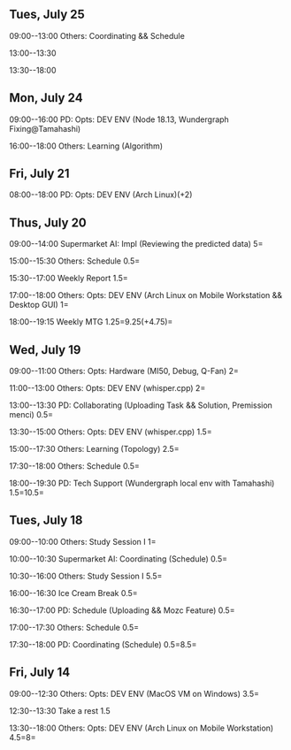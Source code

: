 ## Tues, July 25

09:00--13:00 Others: Coordinating && Schedule

13:00--13:30

13:30--18:00

## Mon, July 24

09:00--16:00 PD: Opts: DEV ENV (Node 18.13, Wundergraph Fixing@Tamahashi)

16:00--18:00 Others: Learning (Algorithm)

## Fri, July 21

08:00--18:00 PD: Opts: DEV ENV (Arch Linux)(+2)

## Thus, July 20

09:00--14:00 Supermarket AI: Impl (Reviewing the predicted data) 5=

15:00--15:30 Others: Schedule 0.5=

15:30--17:00 Weekly Report 1.5=

17:00--18:00 Others: Opts: DEV ENV (Arch Linux on Mobile Workstation && Desktop GUI) 1=

18:00--19:15 Weekly MTG 1.25=9.25(+4.75)=

## Wed, July 19

09:00--11:00 Others: Opts: Hardware (MI50, Debug, Q-Fan) 2=

11:00--13:00 Others: Opts: DEV ENV (whisper.cpp) 2=

13:00--13:30 PD: Collaborating (Uploading Task && Solution, Premission menci) 0.5=

13:30--15:00 Others: Opts: DEV ENV (whisper.cpp) 1.5=

15:00--17:30 Others: Learning (Topology) 2.5=

17:30--18:00 Others: Schedule 0.5=

18:00--19:30 PD: Tech Support (Wundergraph local env with Tamahashi) 1.5=10.5=

## Tues, July 18

09:00--10:00 Others: Study Session I 1=

10:00--10:30 Supermarket AI: Coordinating (Schedule) 0.5=

10:30--16:00 Others: Study Session I 5.5=

16:00--16:30 Ice Cream Break 0.5=

16:30--17:00 PD: Schedule (Uploading && Mozc Feature) 0.5=

17:00--17:30 Others: Schedule 0.5=

17:30--18:00 PD: Coordinating (Schedule) 0.5=8.5=

## Fri, July 14

09:00--12:30 Others: Opts: DEV ENV (MacOS VM on Windows) 3.5=

12:30--13:30 Take a rest 1.5

13:30--18:00  Others: Opts: DEV ENV (Arch Linux on Mobile Workstation) 4.5=8=
